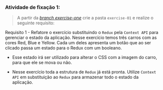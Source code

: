###  Atividade de fixação 1:
> A partir da _[branch exercise-one](https://github.com/tryber/exercise-contextAPI-refactoring/tree/exercise-one)_ crie a pasta `exercise-01` e realize o seguinte requisito:

Requisito 1 - Refatore o exercício substituindo o `Redux` pela `Context API` para gerenciar o estado da aplicação. Nesse exercício temos três carros com as cores Red, Blue e Yellow. Cada um deles apresenta um botão que ao ser clicado passa um estado para o Redux com um booleano.

* Esse estado irá ser utilizado para alterar o CSS com a imagem do carro, para que ele se mova ou não.

* Nesse exercício toda a estrutura de `Redux` já está pronta. Utilize `Context API` em substituição ao `Redux` para armazenar todo o estado da aplicação.

